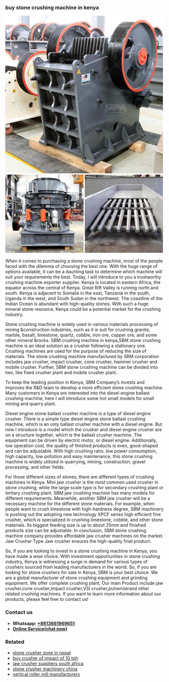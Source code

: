 <h3>buy stone crushing machine in kenya</h3><img src='1708589229.jpg' alt=''><p>When it comes to purchasing a stone crushing machine, most of the people faced with the dilemma of choosing the best one. With the huge range of options available, it can be a daunting task to determine which machine will suit your requirements the best. Today, I will introduce to you a trustworthy crushing machine exporter supplier. Kenya is located in eastern Africa, the equator across the central of Kenya. Great Rift Valley is running north and south. Kenya is adjacent to Somalia in the east, Tanzania in the south, Uganda in the west, and South Sudan in the northwest. The coastline of the Indian Ocean is abundant with high-quality stones. With such a huge mineral stone resource, Kenya could be a potential market for the crushing industry.</p><p>Stone crushing machine is widely used in various materials processing of mining &construction industries, such as it is suit for crushing granite, marble, basalt, limestone, quartz, cobble, iron ore, copper ore, and some other mineral &rocks. SBM crushing machine in kenya,SBM stone crushing machine is an ideal solution as a crusher following a stationary one. Crushing machines are used for the purpose of reducing the size of materials. The stone crushing machine manufactured by SBM corporation includes jaw crusher, impact crusher, cone crusher, hammer crusher and mobile crusher. Further, SBM stone crushing machine can be divided into two, like fixed crusher plant and mobile crusher plant.</p><p>To keep the leading position in Kenya, SBM Company’s invests and improves the R&D team to develop a more efficient stone crushing machine. Many customers in Kenya are interested into the diesel engine ballast crushing machine, here I will introduce some hot small models for small mining and quarry plant.</p><p>Diesel engine stone ballast crusher machine is a type of diesel engine crusher. There is a simple type diesel engine stone ballast crushing machine, which is an only ballast crusher machine with a diesel engine. But now I introduce is a model which the crusher and diesel engine crusher are on a structure together, which is the ballast crusher machine. The equipment can be driven by electric motor, or diesel engine. Additionally, low operation cost, the quality of finished products is even, good-shaped and can be adjustable. With high crushing ratio, low power consumption, high capacity, low pollution and easy maintenance, this stone crushing machine is widely utilized in quarrying, mining, construction, gravel processing, and other fields.</p><p>For those different sizes of stones, there are different types of crushing machines in Kenya. Mini jaw crusher is the most common used crusher in stone crushing; while the large scale type is for secondary crushing plant or tertiary crushing plant. SBM jaw crushing machine has many models for different requirements. Meanwhile, another SBM jaw crusher will be a necessary machine for the different stone materials. For example, when people want to crush limestone with high-hardness degree, SBM machinery is pushing out the adopting new technology XPCF series high efficient fine crusher, which is specialized in crushing limestone, cobble, and other stone materials. Its biggest feeding size is up to about 25mm and finished products size can be adjustable. In conclusion, SBM stone crushing machine company provides affordable jaw crusher machines on the market. Jaw Crusher Type Jaw crusher ensures the high-quality final product.</p><p>So, if you are looking to invest in a stone crushing machine in Kenya, you have made a wise choice. With investment opportunities in stone crushing industry, Kenya is witnessing a surge in demand for various types of crushers sourced from leading manufacturers in the world. So, if you are looking for stone crushers for sale in Kenya, SBM is your best choice. We are a global manufacturer of stone crushing equipment and grinding equipment. We offer complete crushing plant, Our main Product include jaw crusher,cone crusher,impact crusher,VSI crusher,pulverizerand other related crushing machines. If you want to learn more information about our products, please feel free to contact us!</p><h3>Contact us</h3><ul><li><strong>Whatsapp:&nbsp;<a href="https://wa.me/8613661969651">+8613661969651</a></strong></li><li><a href="https://swt.shibang-china.com/?git&amp;zhl&amp;buy stone crushing machine in kenya"><strong>Online Service(chat now)</strong></a></li></ul><h3>Related</h3><ul><li><a href='stone crusher zone in nepal.md'>stone crusher zone in nepal</a></li><li><a href='buy crusher of impact of 10 tph.md'>buy crusher of impact of 10 tph</a></li><li><a href='jaw crusher suppliers south africa.md'>jaw crusher suppliers south africa</a></li><li><a href='stone crusher machinery china.md'>stone crusher machinery china</a></li><li><a href='vertical roller mill manufacturers.md'>vertical roller mill manufacturers</a></li></ul>